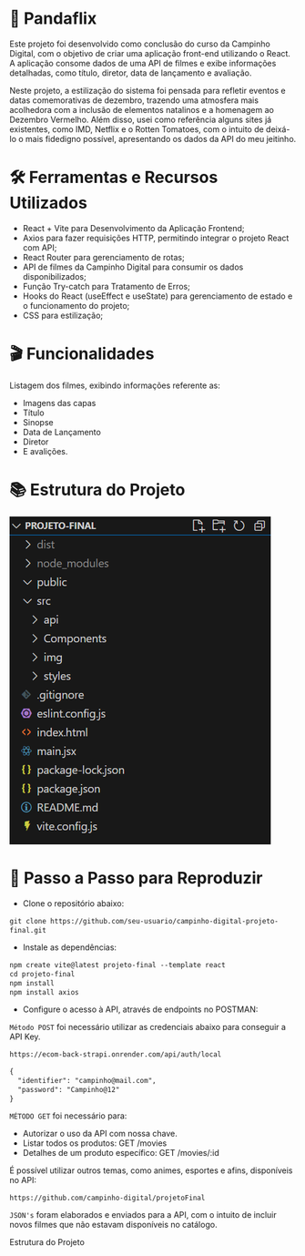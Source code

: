 # 🐼 Pandaflix

Este projeto foi desenvolvido como conclusão do curso da Campinho Digital, com o objetivo de criar uma aplicação front-end utilizando o React. A aplicação consome dados de uma API de filmes e exibe informações detalhadas, como título, diretor, data de lançamento e avaliação.

Neste projeto, a estilização do sistema foi pensada para refletir eventos e datas comemorativas de dezembro, trazendo uma atmosfera mais acolhedora com a inclusão de elementos natalinos e a homenagem ao Dezembro Vermelho. Além disso, usei como referência alguns sites já existentes, como IMD, Netflix e o Rotten Tomatoes, com o intuito de deixá-lo o mais fidedigno possível, apresentando os dados da API do meu jeitinho.

# 🛠️ Ferramentas e Recursos Utilizados
- React + Vite para Desenvolvimento da Aplicação Frontend;
- Axios para fazer requisições HTTP, permitindo integrar o projeto React com API;
- React Router para gerenciamento de rotas;
- API de filmes da Campinho Digital para consumir os dados disponibilizados;
- Função Try-catch para Tratamento de Erros;
- Hooks do React (useEffect e useState) para gerenciamento de estado e o funcionamento do projeto;
- CSS para estilização;

# 🎬 Funcionalidades
Listagem dos filmes, exibindo informações referente as:
- Imagens das capas
- Título
- Sinopse
- Data de Lançamento
- Diretor
- E avalições.

# 📚 Estrutura do Projeto
<img src="src\img\pastas.png" alt="Pastas">


# 📑 Passo a Passo para Reproduzir
- Clone o repositório abaixo:
```
git clone https://github.com/seu-usuario/campinho-digital-projeto-final.git
```

- Instale as dependências:
```
npm create vite@latest projeto-final --template react
cd projeto-final
npm install
npm install axios
```

- Configure o acesso à API, através de endpoints no POSTMAN:

`Método POST` foi necessário utilizar as credenciais abaixo para conseguir a API Key.

```
https://ecom-back-strapi.onrender.com/api/auth/local
```

```
{
  "identifier": "campinho@mail.com",
  "password": "Campinho@12"
}
```

`MÉTODO GET` foi necessário para:
- Autorizar o uso da API com nossa chave.
- Listar todos os produtos: GET /movies
- Detalhes de um produto específico: GET /movies/:id

É possível utilizar outros temas, como animes, esportes e afins, disponíveis no API:
```
https://github.com/campinho-digital/projetoFinal
```

`JSON's` foram elaborados e enviados para a API, com o intuito de incluir novos filmes que não estavam disponíveis no catálogo.

Estrutura do Projeto


